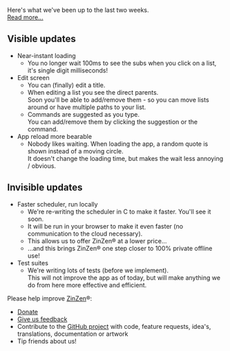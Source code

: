 Here's what we've been up to the last two weeks.  
[Read more...](https://blog.zinzen.me/2021/10/14/App-update.html)   

## Visible updates
- Near-instant loading
  - You no longer wait 100ms to see the subs when you click on a list, it's single digit milliseconds!
- Edit screen
  - You can (finally) edit a title.
  - When editing a list you see the direct parents.  
Soon you'll be able to add/remove them - so you can move lists around or have multiple paths to your list.
  - Commands are suggested as you type.  
You can add/remove them by clicking the suggestion or the command.
- App reload more bearable
  - Nobody likes waiting. When loading the app, a random quote is shown instead of a moving circle.  
It doesn't change the loading time, but makes the wait less annoying / obvious.


## Invisible updates
- Faster scheduler, run locally
  - We're re-writing the scheduler in C to make it faster. You'll see it soon.
  - It will be run in your browser to make it even faster (no communication to the cloud necessary).
  - This allows us to offer ZinZen® at a lower price...
  - ...and this brings ZinZen® one step closer to 100% private offline use!
- Test suites
  - We're writing lots of tests (before we implement).  
This will not improve the app as of today, but will make anything we do from here more effective and efficient.


Please help improve [ZinZen](https://zinzen.me)®:  
- [Donate](https://donate.stripe.com/6oE4jK1iPcPT1m89AA)
- [Give us feedback](https://zinzen.me/Feedback)
- Contribute to the [GitHub project](https://github.com/tijlleenders/ZinZen) with code, feature requests, idea's, translations, documentation or artwork  
- Tip friends about us!